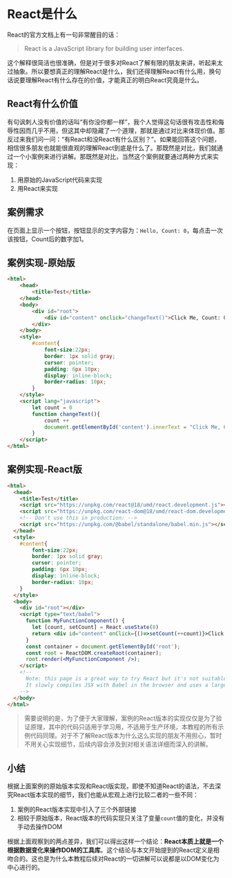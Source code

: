 # React是什么
React的官方文档上有一句非常醒目的话：
> React is a JavaScript library for building user interfaces. 

这个解释很简洁也很准确，但是对于很多对React了解有限的朋友来讲，听起来太过抽象。所以要想真正的理解React是什么，我们还得理解React有什么用，换句话说要理解React有什么存在的价值，才能真正的明白React究竟是什么。

## React有什么价值
有句讽刺人没有价值的话叫“有你没你都一样”，我个人觉得这句话很有攻击性和侮辱性因而几乎不用，但这其中却隐藏了一个道理，那就是通过对比来体现价值。那反过来我们问一问：“有React和没React有什么区别？”。如果能回答这个问题，相信很多朋友也就能很直观的理解React到底是什么了。那既然是对比，我们就通过一个小案例来进行讲解。那既然是对比，当然这个案例就要通过两种方式来实现：
1. 用原始的JavaScript代码来实现
2. 用React来实现

## 案例需求
在页面上显示一个按钮，按钮显示的文字内容为：`Hello, Count: 0`，每点击一次该按钮，Count后的数字加1。
## 案例实现-原始版
```html
<html>
    <head>
        <title>Test</title>
    </head>
    <body>
        <div id="root">
            <div id="content" onclick="changeText()">Click Me, Count: 0</div>
        </div>
    </body>
    <style>
        #content{
            font-size:22px;
            border: 1px solid gray;
            cursor: pointer;
            padding: 6px 10px;
            display: inline-block;
            border-radius: 10px;
        }
    </style>
    <script lang="javascript">
        let count = 0
        function changeText(){
            count ++
            document.getElementById('content').innerText = "Click Me, Count: " + count
        }
    </script>
</html>
```
## 案例实现-React版
```html
<html>
  <head>
    <title>Test</title>
    <script src="https://unpkg.com/react@18/umd/react.development.js"></script>
    <script src="https://unpkg.com/react-dom@18/umd/react-dom.development.js"></script>
    <!-- Don't use this in production: -->
    <script src="https://unpkg.com/@babel/standalone/babel.min.js"></script>
  </head>
  <style>
    #content{
        font-size:22px;
        border: 1px solid gray;
        cursor: pointer;
        padding: 6px 10px;
        display: inline-block;
        border-radius: 10px;
    }
  </style>
  <body>
    <div id="root"></div>
    <script type="text/babel">
      function MyFunctionComponent() {
        let [count, setCount] = React.useState(0)
        return <div id="content" onClick={()=>setCount(++count)}>Click Me, Count: {count}</div>
      }
      const container = document.getElementById('root');
      const root = ReactDOM.createRoot(container);
      root.render(<MyFunctionComponent />);
    </script>
    <!--
      Note: this page is a great way to try React but it's not suitable for production.
      It slowly compiles JSX with Babel in the browser and uses a large development build of React.
    -->
  </body>
</html>
```
> 需要说明的是，为了便于大家理解，案例的React版本的实现仅仅是为了验证原理，其中的代码只适用于学习用，不适用于生产环境，本教程的所有示例代码同理。对于不了解React版本为什么这么实现的朋友不用担心，暂时不用关心实现细节，后续内容会涉及到对相关语法详细而深入的讲解。
## 小结
根据上面案例的原始版本实现和React版实现，即使不知道React的语法，不去深究React版本实现的细节，我们也能从宏观上进行比较二者的一些不同：
1. 案例的React版本实现中引入了三个外部链接
2. 相较于原始版本，React版本的代码实现只关注了变量`count`值的变化，并没有手动去操作DOM

根据上面观察到的两点差异，我们可以得出这样一个结论：**React本质上就是一个根据数据变化来操作DOM的工具库**。这个结论与本文开始提到的React定义是相吻合的。这也是为什么本教程后续对React的一切讲解可以说都是以DOM变化为中心进行的。